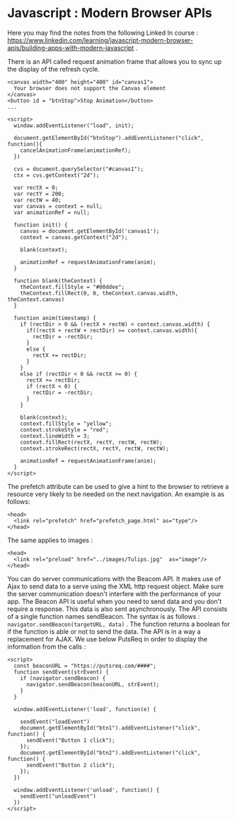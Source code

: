 # Javascript : Modern Browser APIs

Here you may find the notes from the following Linked In course : https://www.linkedin.com/learning/javascript-modern-browser-apis/building-apps-with-modern-javascript . 

There is an API called request animation frame that allows you to sync up the display of the refresh cycle.

```
<canvas width="400" height="400" id="canvas1">
  Your browser does not support the Canvas element
</canvas>
<button id = "btnStop">Stop Animation</button>
...

<script>
  window.addEventListener("load", init);

  document.getElementById("btnStop").addEventListener("click", function(){
    cancelAnimationFrame(animationRef);
  })

  cvs = document.querySelector("#canvas1");
  ctx = cvs.getContext("2d");

  var rectX = 0;
  var rectY = 200;
  var rectW = 40;
  var canvas = context = null;
  var animationRef = null;

  function init() {
    canvas = document.getElementById('canvas1');
    context = canvas.getContext("2d");

    blank(context);

    animationRef = requestAnimationFrame(anim);
  }

  function blank(theContext) {
    theContext.fillStyle = "#00ddee";
    theContext.fillRect(0, 0, theContext.canvas.width, theContext.canvas)
  }

  function anim(timestamp) {
    if (rectDir > 0 && (rectX + rectW) < context.canvas.width) {
      if((rectX + rectW + rectDir) >= context.canvas.width){
        rectDir = -rectDir;
      }
      else {
        rectX += rectDir;
      }
    }
    else if (rectDir < 0 && rectX >= 0) {
      rectX += rectDir;
      if (rectX < 0) {
        rectDir = -rectDir;
      }
    }

    blank(context);
    context.fillStyle = "yellow";
    context.strokeStyle = "red";
    context.lineWidth = 3;
    context.fillRect(rectX, rectY, rectW, rectW);
    context.strokeRect(rectX, rectY, rectW, rectW);

    animationRef = requestAnimationFrame(anim);
  }
</script>
```

The prefetch attribute can be used to give a hint to the browser to retrieve a resource very likely to be needed on the next navigation. An example is as follows:

```
<head>
  <link rel="prefetch" href="prefetch_page.html" as="type"/>
</head>
```
The same applies to images :

```
<head>
  <link rel="preload" href="../images/Tulips.jpg"  as="image"/>
</head>
```

You can do server communications with the Beacom API. It makes use of Ajax to send data to a serve using the XML http request object. Make sure the server communication doesn't interfere with the performance of your app. The Beacon API is useful when you need to send data and you don't require a response. This data is also sent asynchronously. The API consists of a single function names sendBeacon. The syntax is as follows : `navigator.sendBeacon(targetURL, data)` . The function returns a boolean for if the function is able or not to send the data. The API is in a way a replacement for AJAX. We use below PutsReq in order to display the information from the calls :

```
<script>
  const beaconURL = "https://putsreq.com/####";
  function sendEvent(strEvent) {
    if (navigator.sendBeacon) {
      navigator.sendBeacon(beaconURL, strEvent);
    }
  }
  
  window.addEventListener('load', function(e) {
  
    sendEvent("loadEvent")
    document.getElementById("btn1").addEventListener("click", function() {
      sendEvent("Button 1 click");
    });
    document.getElementById("btn2").addEventListener("click", function() {
      sendEvent("Button 2 click");
    });
  })
  
  window.addEventListener('unload', function() {
    sendEvent("unloadEvent")
  })
</script>
```

